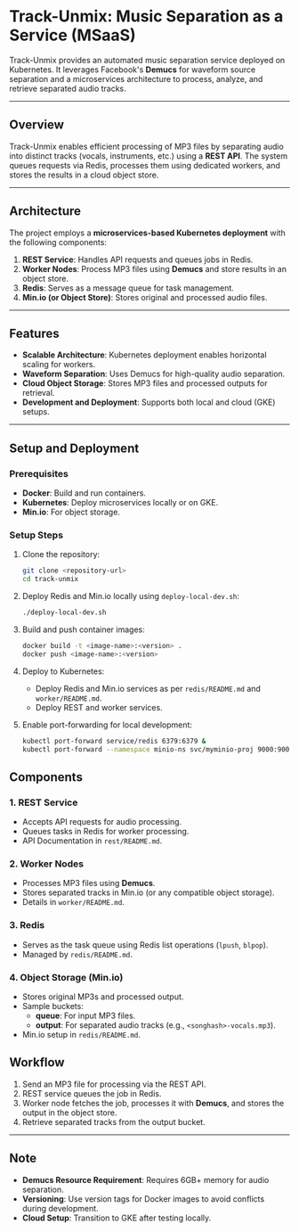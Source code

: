 # **Track-Unmix: Music Separation as a Service (MSaaS)**

Track-Unmix provides an automated music separation service deployed on Kubernetes. It leverages Facebook's **Demucs** for waveform source separation and a microservices architecture to process, analyze, and retrieve separated audio tracks.

---

## **Overview**
Track-Unmix enables efficient processing of MP3 files by separating audio into distinct tracks (vocals, instruments, etc.) using a **REST API**. The system queues requests via Redis, processes them using dedicated workers, and stores the results in a cloud object store.

---

## **Architecture**
The project employs a **microservices-based Kubernetes deployment** with the following components:
1. **REST Service**: Handles API requests and queues jobs in Redis.
2. **Worker Nodes**: Process MP3 files using **Demucs** and store results in an object store.
3. **Redis**: Serves as a message queue for task management.
4. **Min.io (or Object Store)**: Stores original and processed audio files.

---

## **Features**
- **Scalable Architecture**: Kubernetes deployment enables horizontal scaling for workers.
- **Waveform Separation**: Uses Demucs for high-quality audio separation.
- **Cloud Object Storage**: Stores MP3 files and processed outputs for retrieval.
- **Development and Deployment**: Supports both local and cloud (GKE) setups.

---

## **Setup and Deployment**

### **Prerequisites**
- **Docker**: Build and run containers.
- **Kubernetes**: Deploy microservices locally or on GKE.
- **Min.io**: For object storage.

### **Setup Steps**
1. Clone the repository:
   ```bash
   git clone <repository-url>
   cd track-unmix
   ```

2. Deploy Redis and Min.io locally using `deploy-local-dev.sh`:
   ```bash
   ./deploy-local-dev.sh
   ```

3. Build and push container images:
   ```bash
   docker build -t <image-name>:<version> .
   docker push <image-name>:<version>
   ```

4. Deploy to Kubernetes:
   - Deploy Redis and Min.io services as per `redis/README.md` and `worker/README.md`.
   - Deploy REST and worker services.

5. Enable port-forwarding for local development:
   ```bash
   kubectl port-forward service/redis 6379:6379 &
   kubectl port-forward --namespace minio-ns svc/myminio-proj 9000:9000 &
   ```

## **Components**

### **1. REST Service**
- Accepts API requests for audio processing.
- Queues tasks in Redis for worker processing.
- API Documentation in `rest/README.md`.

### **2. Worker Nodes**
- Processes MP3 files using **Demucs**.
- Stores separated tracks in Min.io (or any compatible object storage).
- Details in `worker/README.md`.

### **3. Redis**
- Serves as the task queue using Redis list operations (`lpush`, `blpop`).
- Managed by `redis/README.md`.

### **4. Object Storage (Min.io)**
- Stores original MP3s and processed output.
- Sample buckets:
  - **queue**: For input MP3 files.
  - **output**: For separated audio tracks (e.g., `<songhash>-vocals.mp3`).
- Min.io setup in `redis/README.md`.


## **Workflow**
1. Send an MP3 file for processing via the REST API.
2. REST service queues the job in Redis.
3. Worker node fetches the job, processes it with **Demucs**, and stores the output in the object store.
4. Retrieve separated tracks from the output bucket.

---

## **Note**
- **Demucs Resource Requirement**: Requires 6GB+ memory for audio separation.
- **Versioning**: Use version tags for Docker images to avoid conflicts during development.
- **Cloud Setup**: Transition to GKE after testing locally.